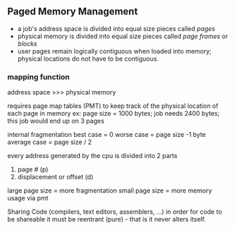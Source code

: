 ## Paged Memory Management
- a job's address space is divided into equal size pieces called *pages*
- physical memory is divided into equal size pieces called *page frames* or *blocks*
- user pages remain logically contiguous when loaded into memory; physical locations do not have to be contiguous.

### mapping function
address space >>> physical memory

requires page map tables (PMT) to keep track of the physical location of each page in memory
ex: page size = 1000 bytes; job needs 2400 bytes; this job would end up on 3 pages

internal fragmentation
best case = 0
worse case = page size -1 byte
average case = page size / 2

every address generated by the cpu is divided into 2 parts
1. page # (p)
2. displacement or offset (d)

large page size = more fragmentation
small page size = more memory usage via pmt

Sharing Code (compilers, text editors, assemblers, ...)
in order for code to be shareable it must be reentrant (pure) - that is it never alters itself.
